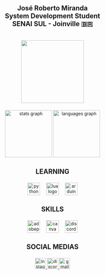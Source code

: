 <h2 align="center">José Roberto Miranda <br>System Development Student<br>SENAI SUL - Joinville 🇧🇷</h2>

###

<br clear="both">

<div align="center">
  <img height="200" src="https://media1.tenor.com/m/2i00CftvuDwAAAAC/jay-skeleton.gif"  />
</div>

###

<div align="center">
  <img src="https://github-readme-stats.vercel.app/api?username=NightlyOneV&hide_title=false&hide_rank=false&show_icons=true&include_all_commits=true&count_private=true&disable_animations=false&theme=gotham&locale=en&hide_border=false" height="150" alt="stats graph"  />
  <img src="https://github-readme-stats.vercel.app/api/top-langs?username=NightlyOneV&locale=en&hide_title=false&layout=compact&card_width=320&langs_count=5&theme=gotham&hide_border=false" height="150" alt="languages graph"  />
</div>

###

<h2 align="center">LEARNING</h2>

###

<div align="center">
  <img src="https://img.shields.io/badge/Python-3776AB?logo=python&logoColor=white&style=for-the-badge" height="40" alt="python logo"  />
  <img width="12" />
  <img src="https://img.shields.io/badge/Lua-2C2D72?logo=lua&logoColor=white&style=for-the-badge" height="40" alt="lua logo"  />
  <img width="12" />
  <img src="https://img.shields.io/badge/Arduino-00979D?logo=arduino&logoColor=white&style=for-the-badge" height="40" alt="arduino logo"  />
</div>

###

<h2 align="center">SKILLS</h2>

###

<div align="center">
  <img src="https://img.shields.io/badge/Adobe Photoshop-31A8FF?logo=adobephotoshop&logoColor=black&style=for-the-badge" height="40" alt="adobephotoshop logo"  />
  <img width="12" />
  <img src="https://img.shields.io/badge/Canva-00C4CC?logo=canva&logoColor=black&style=for-the-badge" height="40" alt="canva logo"  />
  <img width="12" />
  <img src="https://img.shields.io/badge/Discord-5865F2?logo=discord&logoColor=white&style=for-the-badge" height="40" alt="discord logo"  />
</div>

###

<h2 align="center">SOCIAL MEDIAS</h2>

###

<div align="center">
  <a href="https://www.instagram.com/xpx.joseroberto/" target="_blank">
    <img src="https://img.shields.io/static/v1?message=Instagram&logo=instagram&label=xpx.Joseroberto&color=E4405F&logoColor=white&labelColor=&style=for-the-badge" height="35" alt="instagram logo"  />
  </a>
  <a href="discord.com" target="_blank">
    <img src="https://img.shields.io/static/v1?message=Discord&logo=discord&label=xpotatox&color=7289DA&logoColor=white&labelColor=&style=for-the-badge" height="35" alt="discord logo"  />
  </a>
  <a href="joserobertomiranda.contato@gmail.com" target="_blank">
    <img src="https://img.shields.io/static/v1?message=Gmail&logo=gmail&label=joserobertomiranda.contato@gmail.com&color=D14836&logoColor=white&labelColor=&style=for-the-badge" height="35" alt="gmail logo"  />
  </a>
</div>

###

<div align="center">
  <img height="10" src="https://media.tenor.com/3HFKgdT-FiQAAAAi/line-rainbow.gif"  />
</div>

###
